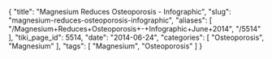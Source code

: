 {
    "title": "Magnesium Reduces Osteoporosis - Infographic",
    "slug": "magnesium-reduces-osteoporosis-infographic",
    "aliases": [
        "/Magnesium+Reduces+Osteoporosis+-+Infographic+June+2014",
        "/5514"
    ],
    "tiki_page_id": 5514,
    "date": "2014-06-24",
    "categories": [
        "Osteoporosis",
        "Magnesium"
    ],
    "tags": [
        "Magnesium",
        "Osteoporosis"
    ]
}